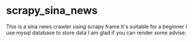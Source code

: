 # scrapy_sina_news
This is a sina news crawler using scrapy frame
lt's suitable for a beginner
I use mysql database to store data
I am glad if you can render some advise.